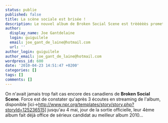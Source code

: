```yaml
---
status: publie
published: false
title: La scène sociale est brisée !
description: Le nouvel album de Broken Social Scene est trèèèèès prometteur !
author:
  display_name: Joe Gantdelaine
  login: guiguilele
  email: joe_gant_de_laine@hotmail.com
  url: ''
author_login: guiguilele
author_email: joe_gant_de_laine@hotmail.com
wordpress_id: 600
date: '2010-04-23 14:51:47 +0200'
categories: []
tags: []
comments: []
---
```

On n'avait jamais trop fait cas encore des canadiens de __Broken Social Scene__. Force est de constater qu'après 3 écoutes en streaming de l'album, disponible [ici->http://www.npr.org/templates/story/story.php?storyId=125236515] jusqu'au 4 mai, jour de la sortie officielle, leur 4ème album fait déjà office de sérieux candidat au meilleur album 2010...
